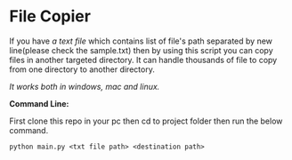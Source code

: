 # **File Copier**
If you have _a text file_ which contains list of file's path separated by new line(please check the sample.txt) then by using this script you can copy files in another targeted directory. It can handle thousands of file to copy from one directory to another directory.

_It works both in windows, mac and linux._

**Command Line:**

First clone this repo in your pc then cd to project folder then run the below command.

`python main.py <txt file path> <destination path>`
